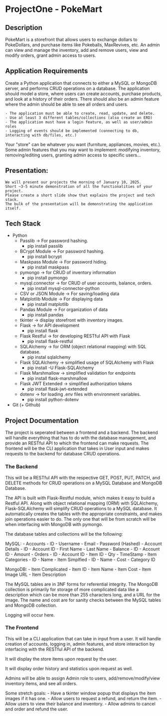 # ProjectOne - PokeMart

## Description
PokeMart is a storefront that allows users to exchange dollars to PokeDollars, and purchase items like Pokeballs, MaxRevives, etc. An admin can view and manage the inventory, add and remove users, view and modify orders, grant admin access to users.     

## Application Requirements
Create a Python application that connects to either a MySQL or MongoDB server,
and performs CRUD operations on a database. The application should model a store,
where users can create accounts, purchase products, and look at a history of their
orders. There should also be an admin feature where the admin should be able to 
see all orders and users. 

    - The application must be able to create, read, update, and delete.
    - Use at least 3 different tables/collections (also create an ERD)
    - The application must have a login feature, as well as user/admin roles
    - Logging of events should be implemented (connecting to db, interacting with db/files, etc.)

Your "store" can be whatever you want (furniture, appliances, movies, etc.). Some 
admin features that you may want to implement: modifying inventory, removing/editing users,
granting admin access to specific users...

## Presentation:
    We will present our projects the morning of January 10, 2025.
    Short ~3-5 minute demonstration of all the functionalities of your project.
    Please create a short slide show that explains the project and tech stack.
    The bulk of the presentation will be demonstrating the application itself.

## Tech Stack
- Python
    - Passlib -> For password hashing.
        - pip install passlib
    - BCrypt Module -> For password hashing.
        - pip install bcrypt
    - Maskpass Module -> For password hiding.
        - pip install maskpass
    - pymongo -> for CRUD of inventory information
        - pip install pymongo
    - mysql.connector -> for CRUD of user accounts, balance, orders.
        - pip install mysql-connector-python
    - CSV or JSON Module -> For saving/loading data
    - Matplotlib Module -> For displaying data
        - pip install matplotlib
    - Pandas Module -> For organization of data
        - pip install pandas
    - tkinter -> display storefront with inventory images.
    - Flask -> for API development
        - pip install flask
    - Flask Restful -> for developing RESTful API with Flask
        - pip install flask-restful
    - SQLAlchemy -> for ORM (object relational mapping) with SQL database.
        - pip instal sqlalchemy
    - Flask SQLAlchemy -> simplified usage of SQLAlchemy with Flask
        - pip install -U Flask-SQLAlchemy
    - Flask Marshmallow -> simplified validation for endpoints
        - pip install flask-marshmallow
    - Flask JWT Extended -> simplified authorization tokens
        - pip install flask-jwt-extended
    - dotenv -> for loading .env files with environment variables.
        - pip install python-dotenv
- Git (+ Github)

## Project Documentation

The project is seperated between a frontend and a backend. The backend will handle everything that has to do with the database management, and provide an RESTful API to which the frontend can make requests. The frontend will be the CLI application that takes in User input and makes requests to the backend for database CRUD operations. 

### The Backend

This will be a RESTful API with the respective GET, POST, PUT, PATCH, and DELETE methods for CRUD operations on a MySQL Database and MongoDB Database.

The API is built with Flask-Restful module, which makes it easy to build a Restful API. Along with object relational mapping (ORM) with SQLAlchemy, Flask-SQLAlchemy will simplify CRUD operations to a MySQL database. It automatically creates the tables with the appropriate constraints, and makes join operations easier to do. The only one that will be from scratch will be when interfacing with MongoDB with pymongo.

The database tables and collections will be the following:

MySQL:
    - Accounts
        - ID
        - Username
        - Email
        - Password (Hashed)
    - Account Details
        - ID
        - Account ID
        - First Name
        - Last Name
    - Balance
        - ID
        - Account ID
        - Amount
    - Orders
        - ID
        - Account ID
        - Item ID
        - Qty
        - TimeStamp
    - Item Categories
        - ID
        - Name
    - Item Simplfied
        - ID
        - Name
        - Cost
        - Category ID

MongoDB:
    - Item Complicated
        - Item ID
        - Item Name
        - Item Cost
        - Item Image URL
        - Item Description

The MySQL tables are in 3NF forms for referential integrity. The MongoDB collection is primarily for storage of more complicated data like a description which can be more than 255 characters long, and a URL for the image. The name and cost are for sanity checks between the MySQL tables and MongoDB collection.

Logging will occur here.


### The Frontend

This will be a CLI application that can take in input from a user. It will handle creation of accounts, logging in, admin features, and store interaction by interfacing with the RESTful API of the backend.

It will display the store items upon request by the user. 

It will display order history and statistics upon request as well.

Admins will be able to assign Admin role to users, add/remove/modify/view inventory items, and see all orders.

Some stretch goals:
    - Have a tkinter window popup that displays the item images if it has one.
    - Allow users to request a refund, and return the item.
    - Allow users to view their balance and inventory.
    - Allow admins to cancel and order and refund the user. 